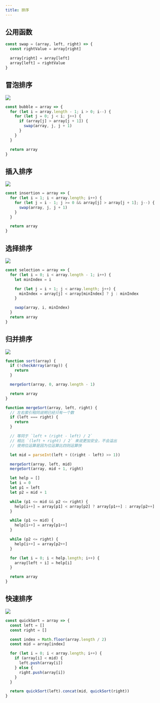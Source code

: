 ```yaml
---
title: 排序
---
```


## 公用函数

```js
const swap = (array, left, right) => {
  const rightValue = array[right]

  array[right] = array[left]
  array[left] = rightValue
}
```

## 冒泡排序

![](https://static.skynian.cn/20191021221826)

```js
const bubble = array => {
  for (let i = array.length - 1; i > 0; i--) {
    for (let j = 0; j < i; j++) {
      if (array[j] > array[j + 1]) {
        swap(array, j, j + 1)
      }
    }
  }

  return array
}
```

## 插入排序

![](https://static.skynian.cn/20191021221827)

```js
const insertion = array => {
  for (let i = 1; i < array.length; i++) {
    for (let j = i - 1; j >= 0 && array[j] > array[j + 1]; j--) {
      swap(array, j, j + 1)
    }
  }

  return array
}
```

## 选择排序

![](https://static.skynian.cn/20191021221828)

```js
const selection = array => {
  for (let i = 0; i < array.length - 1; i++) {
    let minIndex = i

    for (let j = i + 1; j < array.length; j++) {
      minIndex = array[j] < array[minIndex] ? j : minIndex
    }

    swap(array, i, minIndex)
  }
  return array
}
```

## 归并排序

![](https://static.skynian.cn/20191021222141)

```js
function sort(array) {
  if (!checkArray(array)) {
    return
  }

  mergeSort(array, 0, array.length - 1)

  return array
}

function mergeSort(array, left, right) {
  // 左右索引相同说明已经只有一个数
  if (left === right) {
    return
  }

  // 等同于 `left + (right - left) / 2`
  // 相比 `(left + right) / 2` 来说更加安全，不会溢出
  // 使用位运算是因为位运算比四则运算快

  let mid = parseInt(left + ((right - left) >> 1))

  mergeSort(array, left, mid)
  mergeSort(array, mid + 1, right)

  let help = []
  let i = 0
  let p1 = left
  let p2 = mid + 1

  while (p1 <= mid && p2 <= right) {
    help[i++] = array[p1] < array[p2] ? array[p1++] : array[p2++]
  }

  while (p1 <= mid) {
    help[i++] = array[p1++]
  }

  while (p2 <= right) {
    help[i++] = array[p2++]
  }

  for (let i = 0; i < help.length; i++) {
    array[left + i] = help[i]
  }

  return array
}
```

## 快速排序

![](https://static.skynian.cn/20191021222105)

```js
const quickSort = array => {
  const left = []
  const right = []

  const index = Math.floor(array.length / 2)
  const mid = array[index]

  for (let i = 0; i < array.length; i++) {
    if (array[i] < mid) {
      left.push(array[i])
    } else {
      right.push(array[i])
    }
  }

  return quickSort(left).concat(mid, quickSort(right))
}
```
